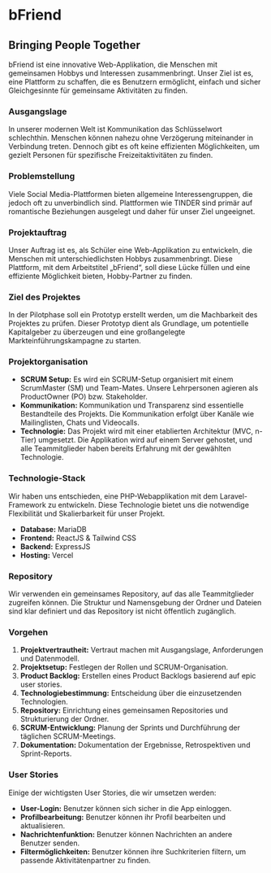 # bFriend

## Bringing People Together

bFriend ist eine innovative Web-Applikation, die Menschen mit gemeinsamen Hobbys und Interessen zusammenbringt. Unser Ziel ist es, eine Plattform zu schaffen, die es Benutzern ermöglicht, einfach und sicher Gleichgesinnte für gemeinsame Aktivitäten zu finden.

### Ausgangslage

In unserer modernen Welt ist Kommunikation das Schlüsselwort schlechthin. Menschen können nahezu ohne Verzögerung miteinander in Verbindung treten. Dennoch gibt es oft keine effizienten Möglichkeiten, um gezielt Personen für spezifische Freizeitaktivitäten zu finden.

### Problemstellung

Viele Social Media-Plattformen bieten allgemeine Interessengruppen, die jedoch oft zu unverbindlich sind. Plattformen wie TINDER sind primär auf romantische Beziehungen ausgelegt und daher für unser Ziel ungeeignet.

### Projektauftrag

Unser Auftrag ist es, als Schüler eine Web-Applikation zu entwickeln, die Menschen mit unterschiedlichsten Hobbys zusammenbringt. Diese Plattform, mit dem Arbeitstitel „bFriend“, soll diese Lücke füllen und eine effiziente Möglichkeit bieten, Hobby-Partner zu finden.

### Ziel des Projektes

In der Pilotphase soll ein Prototyp erstellt werden, um die Machbarkeit des Projektes zu prüfen. Dieser Prototyp dient als Grundlage, um potentielle Kapitalgeber zu überzeugen und eine großangelegte Markteinführungskampagne zu starten.

### Projektorganisation

- **SCRUM Setup:** Es wird ein SCRUM-Setup organisiert mit einem ScrumMaster (SM) und Team-Mates. Unsere Lehrpersonen agieren als ProductOwner (PO) bzw. Stakeholder.
- **Kommunikation:** Kommunikation und Transparenz sind essentielle Bestandteile des Projekts. Die Kommunikation erfolgt über Kanäle wie Mailinglisten, Chats und Videocalls.
- **Technologie:** Das Projekt wird mit einer etablierten Architektur (MVC, n-Tier) umgesetzt. Die Applikation wird auf einem Server gehostet, und alle Teammitglieder haben bereits Erfahrung mit der gewählten Technologie.

### Technologie-Stack

Wir haben uns entschieden, eine PHP-Webapplikation mit dem Laravel-Framework zu entwickeln. Diese Technologie bietet uns die notwendige Flexibilität und Skalierbarkeit für unser Projekt.

- **Database:** MariaDB
- **Frontend:** ReactJS & Tailwind CSS
- **Backend:**  ExpressJS
- **Hosting:**  Vercel

### Repository

Wir verwenden ein gemeinsames Repository, auf das alle Teammitglieder zugreifen können. Die Struktur und Namensgebung der Ordner und Dateien sind klar definiert und das Repository ist nicht öffentlich zugänglich.

### Vorgehen

1. **Projektvertrautheit:** Vertraut machen mit Ausgangslage, Anforderungen und Datenmodell.
2. **Projektsetup:** Festlegen der Rollen und SCRUM-Organisation.
3. **Product Backlog:** Erstellen eines Product Backlogs basierend auf epic user stories.
4. **Technologiebestimmung:** Entscheidung über die einzusetzenden Technologien.
5. **Repository:** Einrichtung eines gemeinsamen Repositories und Strukturierung der Ordner.
6. **SCRUM-Entwicklung:** Planung der Sprints und Durchführung der täglichen SCRUM-Meetings.
7. **Dokumentation:** Dokumentation der Ergebnisse, Retrospektiven und Sprint-Reports.

### User Stories

Einige der wichtigsten User Stories, die wir umsetzen werden:

- **User-Login:** Benutzer können sich sicher in die App einloggen.
- **Profilbearbeitung:** Benutzer können ihr Profil bearbeiten und aktualisieren.
- **Nachrichtenfunktion:** Benutzer können Nachrichten an andere Benutzer senden.
- **Filtermöglichkeiten:** Benutzer können ihre Suchkriterien filtern, um passende Aktivitätenpartner zu finden.

